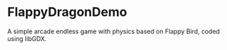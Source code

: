 # FlappyDragonDemo
A simple arcade endless game with physics based on Flappy Bird, coded using libGDX.
